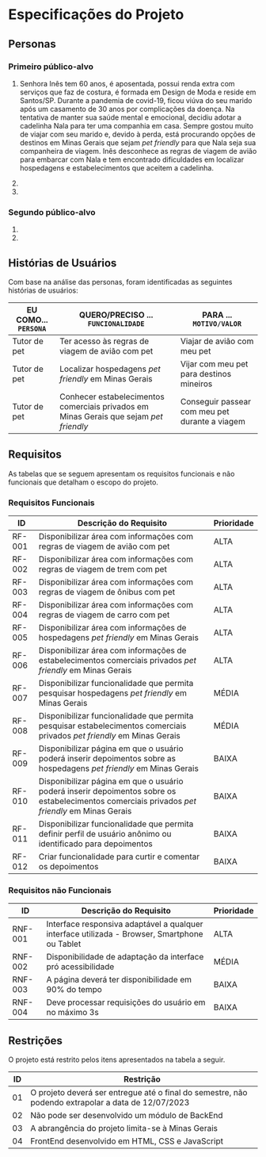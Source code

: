 # Especificações do Projeto

## Personas

### Primeiro público-alvo

1. Senhora Inês tem 60 anos, é aposentada, possui renda extra com serviços que faz de costura, é formada em Design de Moda e reside em Santos/SP. Durante a pandemia de covid-19, ficou viúva do seu marido após um casamento de 30 anos por complicações da doença. Na tentativa de manter sua saúde mental e emocional, decidiu adotar a cadelinha Nala para ter uma companhia em casa. Sempre gostou muito de viajar com seu marido e, devido à perda, está procurando opções de destinos em Minas Gerais que sejam *pet friendly* para que Nala seja sua companheira de viagem. Inês desconhece as regras de viagem de avião para embarcar com Nala e tem encontrado dificuldades em localizar hospedagens e estabelecimentos que aceitem a cadelinha.

2.


3.


### Segundo público-alvo

1.


2.


## Histórias de Usuários

Com base na análise das personas, foram identificadas as seguintes histórias de usuários:

|EU COMO... `PERSONA`| QUERO/PRECISO ... `FUNCIONALIDADE` |PARA ... `MOTIVO/VALOR`                 |
|--------------------|------------------------------------|----------------------------------------|
|Tutor de pet | Ter acesso às regras de viagem de avião com pet | Viajar de avião com meu pet |
|Tutor de pet | Localizar hospedagens *pet friendly* em Minas Gerais | Vijar com meu pet para destinos mineiros |
|Tutor de pet | Conhecer estabelecimentos comerciais privados em Minas Gerais que sejam *pet friendly* | Conseguir passear com meu pet durante a viagem |

## Requisitos

As tabelas que se seguem apresentam os requisitos funcionais e não funcionais que detalham o escopo do projeto.

### Requisitos Funcionais

|ID    | Descrição do Requisito  | Prioridade |
|------|-----------------------------------------|----|
|RF-001| Disponibilizar área com informações com regras de viagem de avião com pet | ALTA |  
|RF-002| Disponibilizar área com informações com regras de viagem de trem com pet | ALTA |  
|RF-003| Disponibilizar área com informações com regras de viagem de ônibus com pet | ALTA |  
|RF-004| Disponibilizar área com informações com regras de viagem de carro com pet | ALTA |  
|RF-005| Disponibilizar área com informações de hospedagens *pet friendly* em Minas Gerais | ALTA |  
|RF-006| Disponibilizar área com informações de estabelecimentos comerciais privados *pet friendly* em Minas Gerais | ALTA |  
|RF-007| Disponibilizar funcionalidade que permita pesquisar hospedagens *pet friendly* em Minas Gerais | MÉDIA |  
|RF-008| Disponibilizar funcionalidade que permita pesquisar estabelecimentos comerciais privados *pet friendly* em Minas Gerais | MÉDIA |  
|RF-009| Disponibilizar página em que o usuário poderá inserir depoimentos sobre as hospedagens *pet friendly* em Minas Gerais | BAIXA |  
|RF-010| Disponibilizar página em que o usuário poderá inserir depoimentos sobre os estabelecimentos comerciais privados *pet friendly* em Minas Gerais | BAIXA |  
|RF-011| Disponibilizar funcionalidade que permita definir perfil de usuário anônimo ou identificado para depoimentos | BAIXA |  
|RF-012|Criar funcionalidade para curtir e comentar os depoimentos	| BAIXA |  


### Requisitos não Funcionais

|ID     | Descrição do Requisito  |Prioridade |
|-------|-------------------------|----|
|RNF-001| Interface responsiva adaptável a qualquer interface utilizada - Browser, Smartphone ou Tablet	 | ALTA | 
|RNF-002| Disponibilidade de adaptação da interface pró acessibilidade	| MÉDIA | 
|RNF-003| A página deverá ter disponibilidade em 90% do tempo	 |  BAIXA | 
|RNF-004| Deve processar requisições do usuário em no máximo 3s |  BAIXA | 

## Restrições

O projeto está restrito pelos itens apresentados na tabela a seguir.

|ID| Restrição                                             |
|--|-------------------------------------------------------|
|01| O projeto deverá ser entregue até o final do semestre, não podendo extrapolar a data de 12/07/2023 |
|02| Não pode ser desenvolvido um módulo de BackEnd        |
|03| A abrangência do projeto limita-se à Minas Gerais     |
|04| FrontEnd desenvolvido em HTML, CSS e JavaScript       |
